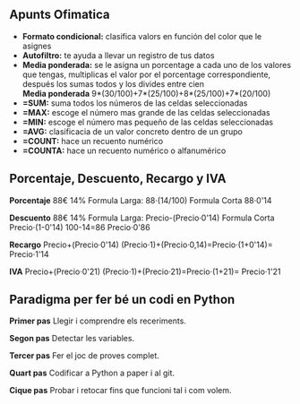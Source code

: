 <h2 id="título">Apunts Ofimatica</h2>
   <ul>   
   <li><strong>Formato condicional:</strong> clasifica valors en función del color que le asignes</li>
   <li><strong>Autofiltro:</strong> te ayuda a llevar un registro de tus datos</li>
   <li><strong>Media ponderada:</strong> se le asigna un porcentage a cada uno de los valores que tengas, multiplicas el valor por el porcentage correspondiente, después los sumas todos y los divides entre cien</li>
   <strong>Media ponderada</strong> 9*(30/100)+7*(25/100)+8*(25/100)+7*(20/100)
   <li><strong>=SUM:</strong> suma todos los números de las celdas seleccionadas</li>
   <li><strong>=MAX:</strong> escoge el número mas grande de las celdas seleccionadas</li>
   <li><strong>=MIN:</strong> escoge el número mas pequeño de las celdas seleccionadas</li>
   <li><strong>=AVG:</strong> clasificacia de un valor concreto dentro de un grupo</li>
   <li><strong>=COUNT:</strong> hace un recuento numérico</li>
   <li><strong>=COUNTA:</strong> hace un recuento numérico o alfanumérico</li>
  
   </ul>
<h2 id="título">Porcentaje, Descuento, Recargo y IVA</h2>

<strong>Porcentaje</strong> 88€ 14% Formula Larga: 88·(14/100) Formula Corta 88·0'14

<strong>Descuento</strong> 88€ 14% Formula Larga: Precio-(Precio·0'14) Formula Corta Precio·(1-0'14) 100-14=86 Precio·0'86

<strong>Recargo</strong> Precio+(Precio·0'14)
(Precio·1)+(Precio·0,14)=Precio·(1+0'14)= Precio·1'14

<strong>IVA</strong> Precio+(Precio·0'21)
(Precio·1)+(Precio·21)=Precio·(1+21)= Precio·1'21

<h2 id="título">Paradigma per fer bé un codi en Python</h2>

<strong>Primer pas</strong> Llegir i comprendre els receriments.

<strong>Segon pas</strong> Detectar les variables.

<strong>Tercer pas</strong> Fer el joc de proves complet.

<strong>Quart pas</strong> Codificar a Python a paper i al git.

<strong>Cique pas</strong> Probar i retocar fins que funcioni tal i com volem.
